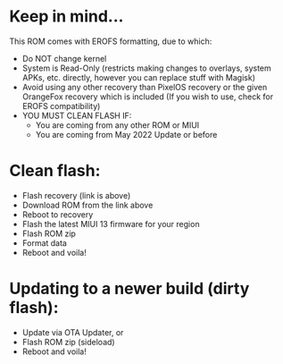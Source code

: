 # Keep in mind...
This ROM comes with EROFS formatting, due to which:
- Do NOT change kernel
- System is Read-Only (restricts making changes to overlays, system APKs, etc. directly, however you can replace stuff with Magisk)
- Avoid using any other recovery than PixelOS recovery or the given OrangeFox recovery which is included (If you wish to use, check for EROFS compatibility)
- YOU MUST CLEAN FLASH IF:
    - You are coming from any other ROM or MIUI
    - You are coming from May 2022 Update or before

# Clean flash:
- Flash recovery (link is above)
- Download ROM from the link above
- Reboot to recovery
- Flash the latest  MIUI 13 firmware for your region
- Flash ROM zip
- Format data
- Reboot and voila!

# Updating to a newer build (dirty flash):
- Update via OTA Updater, or
- Flash ROM zip (sideload)
- Reboot and voila!
